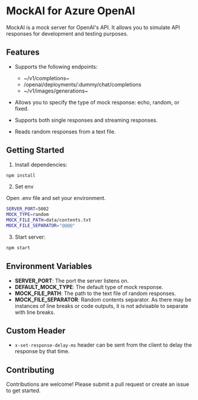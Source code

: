 # MockAI for Azure OpenAI

MockAI is a mock server for OpenAI's API. It allows you to simulate API responses for development and testing purposes.

## Features

- Supports the following endpoints:
  - ~/v1/completions~
  - /openai/deployments/:dummy/chat/completions
  - ~/v1/images/generations~

- Allows you to specify the type of mock response: echo, random, or fixed.
- Supports both single responses and streaming responses.
- Reads random responses from a text file.

## Getting Started

1. Install dependencies:

```bash
npm install
```

2. Set env

Open .env file and set your environment.

```bash
SERVER_PORT=5002
MOCK_TYPE=random
MOCK_FILE_PATH=data/contents.txt
MOCK_FILE_SEPARATOR="@@@@"
```

3. Start server:

```bash
npm start
```

## Environment Variables

- **SERVER_PORT**: The port the server listens on.
- **DEFAULT_MOCK_TYPE**: The default type of mock response.
- **MOCK_FILE_PATH**: The path to the text file of random responses.
- **MOCK_FILE_SEPARATOR**: Random contents separator. As there may be instances of line breaks or code outputs, it is not advisable to separate with line breaks.

## Custom Header
- `x-set-response-delay-ms` header can be sent from the client to delay the response by that time.

## Contributing

Contributions are welcome! Please submit a pull request or create an issue to get started.
